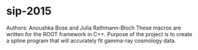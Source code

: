 # sip-2015

Authors: Anoushka Bose and Julia Rathmann-Bloch
These macros are written for the ROOT framework in C++. Purpose of the project is to create a spline program that will accurately fit gamma-ray cosmology data. 
